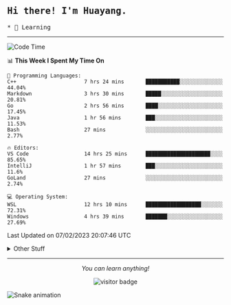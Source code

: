 <h2>
    <samp>Hi there! I'm Huayang.</samp>
</h2>
<p>
    <samp>
        * 🧐 Learning
    </samp>
</p>



<hr>


<!--START_SECTION:waka-->
![Code Time](http://img.shields.io/badge/Code%20Time-414%20hrs%2049%20mins-blue)

📊 **This Week I Spent My Time On** 

```text
💬 Programming Languages: 
C++                      7 hrs 24 mins       ███████████░░░░░░░░░░░░░░   44.04% 
Markdown                 3 hrs 30 mins       █████░░░░░░░░░░░░░░░░░░░░   20.81% 
Go                       2 hrs 56 mins       ████░░░░░░░░░░░░░░░░░░░░░   17.45% 
Java                     1 hr 56 mins        ███░░░░░░░░░░░░░░░░░░░░░░   11.53% 
Bash                     27 mins             ░░░░░░░░░░░░░░░░░░░░░░░░░   2.77%

🔥 Editors: 
VS Code                  14 hrs 25 mins      █████████████████████░░░░   85.65% 
IntelliJ                 1 hr 57 mins        ███░░░░░░░░░░░░░░░░░░░░░░   11.6% 
GoLand                   27 mins             ░░░░░░░░░░░░░░░░░░░░░░░░░   2.74%

💻 Operating System: 
WSL                      12 hrs 10 mins      ██████████████████░░░░░░░   72.31% 
Windows                  4 hrs 39 mins       ███████░░░░░░░░░░░░░░░░░░   27.69%

```


 Last Updated on 07/02/2023 20:07:46 UTC
<!--END_SECTION:waka-->


<details>
  <summary>Other Stuff</summary>
  <br />
<!--   
  <p align="left">
    <img height="180em" src="https://github-readme-streak-stats.herokuapp.com/?user=GuillaumeFalourd" />
    
  </p> -->

  * 🏆 Some GitHub statistical reports:
  
  <img width="100%" src="https://github-profile-trophy.vercel.app/?username=xmchxup&column=7">
  <p align="left">  
    <img height="180em" src="https://github-readme-stats.vercel.app/api?username=xmchxup&hide_border=true&show_icons=true&include_all_commits=true&bg_color=0,EC6C6C,FFD479,FFFC79,73FA79&theme=graywhite&locale=en" />
    <img height="180em" src="https://github-readme-stats.vercel.app/api/top-langs/?username=xmchxup&hide=css,scss,html&langs_count=8&hide_border=true&layout=compact&bg_color=0,73FA79,73FDFF,D783FF&theme=graywhite&locale=en" />
  </p>
  
  <img width="100%" src="https://github-profile-summary-cards.vercel.app/api/cards/profile-details?username=xmchxup&theme=github" />
 
</a>
</details>
<hr>
<p align="center">
    <i>You can learn anything!</i>
    <p align="center">
        <img src="https://visitor-badge.laobi.icu/badge?page_id=xmchxup" alt="visitor badge"/>       
    </p>
</p>

![Snake animation](https://github.com/XmchxUp/XmchxUp/blob/output/github-contribution-grid-snake.gif)


